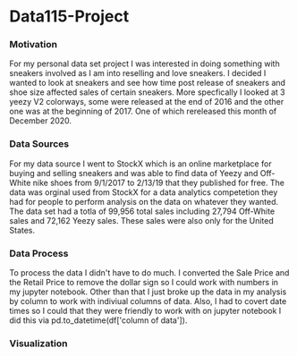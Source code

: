 # Data115-Project

### Motivation
For my personal data set project I was interested in doing something with sneakers involved as I am into reselling and love sneakers. I decided I wanted to look at sneakers and see how time post release of sneakers and shoe size affected sales of certain sneakers. More specfically I looked at 3 yeezy V2 colorways, some were released at the end of 2016 and the other one was at the beginning of 2017. One of which rereleased this month of December 2020.

### Data Sources
For my data source I went to StockX which is an online marketplace for buying and selling sneakers and was able to find data of Yeezy and Off-White nike shoes from 9/1/2017 to 2/13/19 that they published for free. The data was orginal used from StockX for a data analytics competetion they had for people to perform analysis on the data on whatever they wanted. The data set had a totla of 99,956 total sales including 27,794 Off-White sales and 72,162 Yeezy sales. These sales were also only for the United States.
 
 ### Data Process
 To process the data I didn't have to do much. I converted the Sale Price and the Retail Price to remove the dollar sign so I could work with numbers in my jupyter notebook. Other than that I just broke up the data in my analysis by column to work with indiviual columns of data. Also, I had to covert date times so I could that they were friendly to work with on jupyter notebook I did this via pd.to_datetime(df['column of data']).
 
 ### Visualization 
 
 
